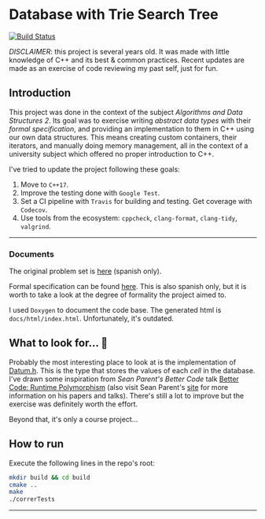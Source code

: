 # Database with Trie Search Tree

[![Build Status](https://travis-ci.com/joaromera/trie-database.svg?branch=master)](https://travis-ci.com/joaromera/trie-database)

_DISCLAIMER_: this project is several years old. It was made with little knowledge of C++ and its best & common practices. Recent updates are made as an exercise of code reviewing my past self, just for fun.

## Introduction

This project was done in the context of the subject _Algorithms and Data Structures 2_. Its goal was to exercise writing _abstract data types_ with their _formal specification_, and providing an implementation to them in C++ using our own data structures.
This means creating custom containers, their iterators, and manually doing memory management, all in the context of a university subject which offered no proper introduction to C++. 

I've tried to update the project following these goals:

1. Move to `C++17`.
2. Improve the testing done with `Google Test`.
3. Set a CI pipeline with `Travis` for building and testing. Get coverage with `Codecov`.
4. Use tools from the ecosystem: `cppcheck`, `clang-format`, `clang-tidy`, `valgrind`. 

---

### Documents

The original problem set is [here](docs/tp2_enunciado.pdf) (spanish only).

Formal specification can be found [here](docs/tp2_especificacion.pdf). This is also spanish only, but it is worth to take a look at the degree of formality the project aimed to.

I used `Doxygen` to document the code base. The generated html is `docs/html/index.html`. Unfortunately, it's outdated.

## What to look for... 👀

Probably the most interesting place to look at is the implementation of [Datum.h](src/Datum.h). This is the type that stores the values of each _cell_ in the database. I've drawn some inspiration from _Sean Parent's Better Code_ talk [Better Code: Runtime Polymorphism](https://www.youtube.com/watch?v=QGcVXgEVMJg) (also visit Sean Parent's [site](https://sean-mParent.stlab.cc/) for more information on his papers and talks). There's still a lot to improve but the exercise was definitely worth the effort.

Beyond that, it's only a course project...

## How to run

Execute the following lines in the repo's root:

```bash
mkdir build && cd build
cmake ..
make
./correrTests
```

---

